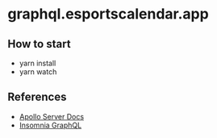 # graphql.esportscalendar.app

## How to start
- yarn install
- yarn watch

## References
- [Apollo Server Docs](https://www.apollographql.com/docs/engine/setup-node.html)
- [Insomnia GraphQL](https://support.insomnia.rest/article/61-graphql)

